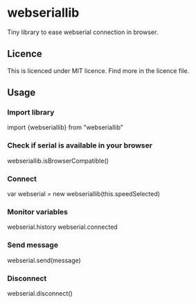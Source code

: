 

# webseriallib
Tiny library to ease webserial connection in browser.

## Licence
This is licenced under MIT licence. Find more in the licence file.

## Usage

### Import library
import {webseriallib} from "webseriallib"

### Check if serial is available in your browser
webseriallib.isBrowserCompatible()

### Connect
var webserial = new webseriallib(this.speedSelected)

### Monitor variables
webserial.history
webserial.connected

### Send message
webserial.send(message)

### Disconnect
webserial.disconnect()